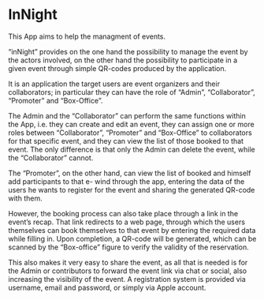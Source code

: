# InNight
This App aims to help the managment of events.

“inNight” provides on the one hand the possibility to manage the event by the actors involved, on the other hand the possibility to participate in a given event through simple QR-codes produced by the application.

It is an application the target users are event organizers and their collaborators; in particular they can have the role of “Admin”, “Collaborator”, “Promoter” and “Box-Office”.

The Admin and the “Collaborator” can perform the same functions within the App, i.e. they can create and edit an event, they can assign one or more roles between “Collaborator”, “Promoter” and “Box-Office” to collaborators for that specific event, and they can view the list of those booked to that event. The only difference is that only the Admin can delete the event, while the “Collaborator” cannot.

The “Promoter”, on the other hand, can view the list of booked and himself add participants to that e- wind through the app, entering the data of the users he wants to register for the event and sharing the generated QR-code with them.

However, the booking process can also take place through a link in the event’s recap. That link redirects to a web page, through which the users themselves can book themselves to that event by entering the required data while filling in. Upon completion, a QR-code will be generated, which can be scanned by the “Box-office” figure to verify the validity of the reservation.

This also makes it very easy to share the event, as all that is needed is for the Admin or contributors to forward the event link via chat or social, also increasing the visibility of the event.
A registration system is provided via username, email and password, or simply via Apple account.
